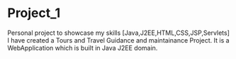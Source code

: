 # Project_1
Personal project to showcase my skills [Java,J2EE,HTML,CSS,JSP,Servlets]
I have created a Tours and Travel Guidance and maintainance Project.
It is a WebApplication which is built in Java J2EE domain.
